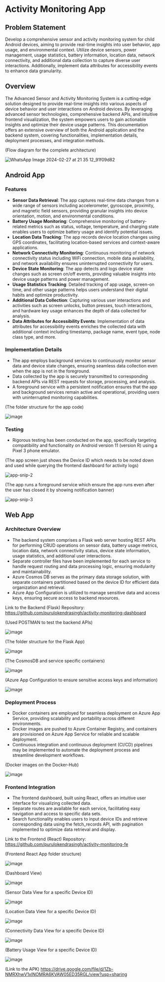 # Activity Monitoring App

## Problem Statement

Develop a comprehensive sensor and activity monitoring system for child Android devices, aiming to provide real-time insights into user behavior, app usage, and environmental context. Utilize device sensors, power management, usage statistics, battery information, location data, network connectivity, and additional data collection to capture diverse user interactions. Additionally, implement data attributes for accessibility events to enhance data granularity.

## Overview
The Advanced Sensor and Activity Monitoring System is a cutting-edge solution designed to provide real-time insights into various aspects of device behavior and user interactions on Android devices. By leveraging advanced sensor technologies, comprehensive backend APIs, and intuitive frontend visualization, the system empowers users to gain actionable insights and optimize their device usage patterns. This documentation offers an extensive overview of both the Android application and the backend system, covering functionalities, implementation details, deployment processes, and integration methods.

(Flow diagram for the complete architecture)

![WhatsApp Image 2024-02-27 at 21 35 12_91f09d82](https://github.com/purulokendrasingh/activity-monitoring-app/assets/29207426/6f9be043-c9c7-4728-8889-0fc2dbd734eb)


## Android App

### Features
- **Sensor Data Retrieval**: The app captures real-time data changes from a wide range of sensors including accelerometer, gyroscope, proximity, and magnetic field sensors, providing granular insights into device orientation, motion, and environmental conditions.
- **Battery Usage Monitoring**: Comprehensive monitoring of battery-related metrics such as status, voltage, temperature, and charging state enables users to optimize battery usage and identify potential issues.
- **Location Data Tracking**: The app records device location changes using GPS coordinates, facilitating location-based services and context-aware applications.
- **Network Connectivity Monitoring**: Continuous monitoring of network connectivity status including WiFi connection, mobile data availability, and network availability ensures uninterrupted connectivity for users.
- **Device State Monitoring**: The app detects and logs device state changes such as screen on/off events, providing valuable insights into device usage patterns and power management.
- **Usage Statistics Tracking**: Detailed tracking of app usage, screen-on time, and other usage patterns helps users understand their digital habits and optimize productivity.
- **Additional Data Collection**: Capturing various user interactions and activities such as screen unlocks, button presses, touch interactions, and hardware key usage enhances the depth of data collected for analysis.
- **Data Attributes for Accessibility Events**: Implementation of data attributes for accessibility events enriches the collected data with additional context including timestamp, package name, event type, node class type, and more.

### Implementation Details
- The app employs background services to continuously monitor sensor data and device state changes, ensuring seamless data collection even when the app is not in the foreground.
- Data collected by the app is securely transmitted to corresponding backend APIs via REST requests for storage, processing, and analysis.
- A foreground service with a persistent notification ensures that the app and background services remain active and operational, providing users with uninterrupted monitoring capabilities.

(The folder structure for the app code)

![image](https://github.com/purulokendrasingh/activity-monitoring-app/assets/29207426/361f8d72-7274-483b-8857-536f53b51343)


### Testing
- Rigorous testing has been conducted on the app, specifically targeting compatibility and functionality on Android version 11 (version R) using a Pixel 3 phone emulator.

(The app screen just shows the Device ID which needs to be noted down and used while querying the frontend dashboard for activity logs)

![app-snip-2](https://github.com/purulokendrasingh/activity-monitoring-app/assets/29207426/f9c4dac0-ccb7-4c15-b3b0-a740785f43ca)

(The app runs a foreground service which ensure the app runs even after the user has closed it by showing notification banner)

![app-snip-3](https://github.com/purulokendrasingh/activity-monitoring-app/assets/29207426/459019a0-798e-4f88-b9b9-f02593aed6d9)
  

## Web App

### Architecture Overview
- The backend system comprises a Flask web server hosting REST APIs for performing CRUD operations on sensor data, battery usage metrics, location data, network connectivity status, device state information, usage statistics, and additional user interactions.
- Separate controller files have been implemented for each service to handle request routing and data processing logic, ensuring modularity and maintainability.
- Azure Cosmos DB serves as the primary data storage solution, with separate containers partitioned based on the device ID for efficient data organization and retrieval.
- Azure App Configuration is utilized to manage sensitive data and access keys, ensuring secure access to backend resources.


Link to the Backend (Flask) Repository: https://github.com/purulokendrasingh/activity-monitoring-dashboard

(Used POSTMAN to test the backend APIs)

![image](https://github.com/purulokendrasingh/activity-monitoring-app/assets/29207426/6c95d526-ec41-4045-85a3-3e45136c2f83)

(The folder structure for the Flask App)

![image](https://github.com/purulokendrasingh/activity-monitoring-app/assets/29207426/f4e8a0b7-ff10-4ff4-b033-9e14d7ede27a)

(The CosmosDB and service specific containers)

![image](https://github.com/purulokendrasingh/activity-monitoring-app/assets/29207426/c3fcddcb-a584-4c71-981a-233b0830a708)

(Azure App Configuration to ensure sensitive access keys and information)

![image](https://github.com/purulokendrasingh/activity-monitoring-app/assets/29207426/94b5107d-abbb-42f0-ac4e-876c50e37d0c)



### Deployment Process
- Docker containers are employed for seamless deployment on Azure App Service, providing scalability and portability across different environments.
- Docker images are pushed to Azure Container Registry, and containers are provisioned on Azure App Service for reliable and scalable deployment.
- Continuous integration and continuous deployment (CI/CD) pipelines may be implemented to automate the deployment process and streamline development workflows.

(Docker images on the Docker-Hub)

![image](https://github.com/purulokendrasingh/activity-monitoring-app/assets/29207426/f30b0459-ee8e-4808-9dfe-74d78077319c)


### Frontend Integration
- The frontend dashboard, built using React, offers an intuitive user interface for visualizing collected data.
- Separate routes are available for each service, facilitating easy navigation and access to specific data sets.
- Search functionality enables users to input device IDs and retrieve corresponding data using the fetch_records API, with pagination implemented to optimize data retrieval and display.

Link to the Frontend (React) Repository: https://github.com/purulokendrasingh/activity-monitoring-fe

(Frontend React App folder structure)

![image](https://github.com/purulokendrasingh/activity-monitoring-app/assets/29207426/1e14f83e-bf15-4b30-9103-2b85fc3d9269)

(Dashboard View)

![image](https://github.com/purulokendrasingh/activity-monitoring-app/assets/29207426/4f02b442-3e16-4018-ba86-5205628d04c9)

(Sensor Data View for a specific Device ID)

![image](https://github.com/purulokendrasingh/activity-monitoring-app/assets/29207426/ef71d2cd-b4f1-46f7-a236-f4e92c67e25a)

(Location Data View for a specific Device ID)

![image](https://github.com/purulokendrasingh/activity-monitoring-app/assets/29207426/9fb95b69-532c-4c51-b2dc-bce074517140)

(Connectivity Data View for a specific Device ID)

![image](https://github.com/purulokendrasingh/activity-monitoring-app/assets/29207426/96f88d76-bbd4-472d-a506-01dfad2d6206)

(Battery Usage View for a specific Device ID)

![image](https://github.com/purulokendrasingh/activity-monitoring-app/assets/29207426/aded23dc-b009-4a50-9d3b-81f848df2412)

(Link to the APK)
https://drive.google.com/file/d/1Zb-NMRXhwV1xINOMRA6KVAW05ED35RGL/view?usp=sharing


